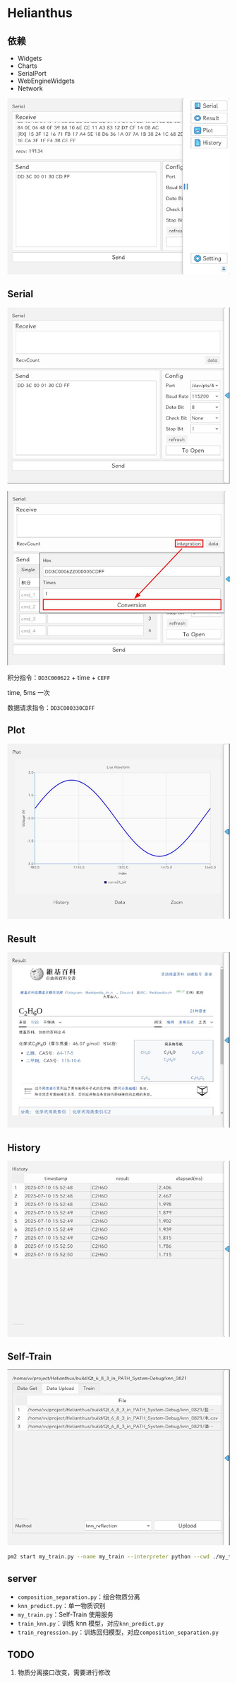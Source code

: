 # Helianthus

## 依赖

- Widgets
- Charts
- SerialPort
- WebEngineWidgets
- Network

![Main](./README/Main.jpg)

## Serial

![Serial](./README/Serial.jpg)

![Serial-integration](./README/Serial_integration.jpg)

积分指令：`DD3C000622` + time + `CEFF`

time, 5ms 一次

数据请求指令：`DD3C000330CDFF`

## Plot

![Plot](./README/Plot.jpg)

## Result

![Result](./README/Result.jpg)

## History

![History](./README/History.jpg)

## Self-Train

![SelfTrain](./README/SelfTrain.jpg)

```bash
pm2 start my_train.py --name my_train --interpreter python --cwd ./my_train
```

## server

- `composition_separation.py`：组合物质分离
- `knn_predict.py`：单一物质识别
- `my_train.py`：Self-Train 使用服务
- `train_knn.py`：训练 knn 模型，对应`knn_predict.py`
- `train_regression.py`：训练回归模型，对应`composition_separation.py`

## TODO

1. 物质分离接口改变，需要进行修改

